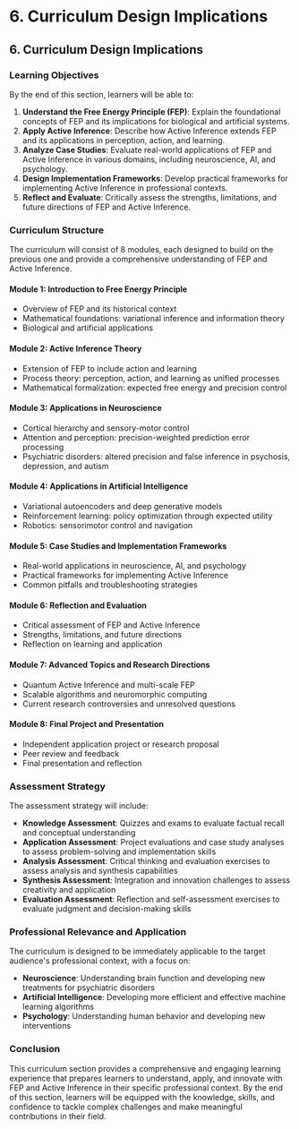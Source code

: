 # 6. Curriculum Design Implications

## 6. Curriculum Design Implications

### Learning Objectives

By the end of this section, learners will be able to:

1. **Understand the Free Energy Principle (FEP)**: Explain the foundational concepts of FEP and its implications for biological and artificial systems.
2. **Apply Active Inference**: Describe how Active Inference extends FEP and its applications in perception, action, and learning.
3. **Analyze Case Studies**: Evaluate real-world applications of FEP and Active Inference in various domains, including neuroscience, AI, and psychology.
4. **Design Implementation Frameworks**: Develop practical frameworks for implementing Active Inference in professional contexts.
5. **Reflect and Evaluate**: Critically assess the strengths, limitations, and future directions of FEP and Active Inference.

### Curriculum Structure

The curriculum will consist of 8 modules, each designed to build on the previous one and provide a comprehensive understanding of FEP and Active Inference.

#### Module 1: Introduction to Free Energy Principle

* Overview of FEP and its historical context
* Mathematical foundations: variational inference and information theory
* Biological and artificial applications

#### Module 2: Active Inference Theory

* Extension of FEP to include action and learning
* Process theory: perception, action, and learning as unified processes
* Mathematical formalization: expected free energy and precision control

#### Module 3: Applications in Neuroscience

* Cortical hierarchy and sensory-motor control
* Attention and perception: precision-weighted prediction error processing
* Psychiatric disorders: altered precision and false inference in psychosis, depression, and autism

#### Module 4: Applications in Artificial Intelligence

* Variational autoencoders and deep generative models
* Reinforcement learning: policy optimization through expected utility
* Robotics: sensorimotor control and navigation

#### Module 5: Case Studies and Implementation Frameworks

* Real-world applications in neuroscience, AI, and psychology
* Practical frameworks for implementing Active Inference
* Common pitfalls and troubleshooting strategies

#### Module 6: Reflection and Evaluation

* Critical assessment of FEP and Active Inference
* Strengths, limitations, and future directions
* Reflection on learning and application

#### Module 7: Advanced Topics and Research Directions

* Quantum Active Inference and multi-scale FEP
* Scalable algorithms and neuromorphic computing
* Current research controversies and unresolved questions

#### Module 8: Final Project and Presentation

* Independent application project or research proposal
* Peer review and feedback
* Final presentation and reflection

### Assessment Strategy

The assessment strategy will include:

* **Knowledge Assessment**: Quizzes and exams to evaluate factual recall and conceptual understanding
* **Application Assessment**: Project evaluations and case study analyses to assess problem-solving and implementation skills
* **Analysis Assessment**: Critical thinking and evaluation exercises to assess analysis and synthesis capabilities
* **Synthesis Assessment**: Integration and innovation challenges to assess creativity and application
* **Evaluation Assessment**: Reflection and self-assessment exercises to evaluate judgment and decision-making skills

### Professional Relevance and Application

The curriculum is designed to be immediately applicable to the target audience's professional context, with a focus on:

* **Neuroscience**: Understanding brain function and developing new treatments for psychiatric disorders
* **Artificial Intelligence**: Developing more efficient and effective machine learning algorithms
* **Psychology**: Understanding human behavior and developing new interventions

### Conclusion

This curriculum section provides a comprehensive and engaging learning experience that prepares learners to understand, apply, and innovate with FEP and Active Inference in their specific professional context. By the end of this section, learners will be equipped with the knowledge, skills, and confidence to tackle complex challenges and make meaningful contributions in their field.